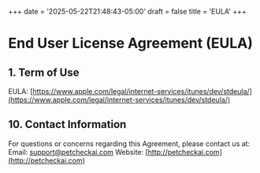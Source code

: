+++
date = '2025-05-22T21:48:43-05:00'
draft = false
title = 'EULA'
+++

# End User License Agreement (EULA)

## 1. Term of Use
EULA: [https://www.apple.com/legal/internet-services/itunes/dev/stdeula/](https://www.apple.com/legal/internet-services/itunes/dev/stdeula/)


## 10. Contact Information
For questions or concerns regarding this Agreement, please contact us at:
Email: [support@petcheckai.com](mailto:support@petcheckai.com)
Website: [http://petcheckai.com](http://petcheckai.com)

